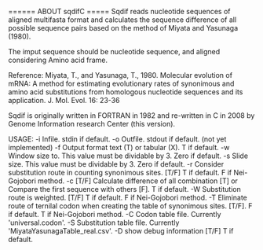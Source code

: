   ======  ABOUT sqdifC =====
 Sqdif reads nucleotide sequences of aligned multifasta format
 and calculates the sequence difference of all possible
 sequence pairs based on the method of Miyata and Yasunaga (1980).

 The imput sequence should be nucleotide sequence, 
 and aligned considering Amino acid frame.

Reference:
 Miyata, T., and Yasunaga, T., 1980. Molecular evolution of mRNA: A method
 for estimating evolutionary rates of synonimous and amino acid substitutions
 from homologous nucleotide sequences and its application. J. Mol. Evol.
16: 23-36

 Sqdif is originally written in FORTRAN in 1982 and re-written
 in C in 2008 by Genome Information research Center (this version).

USAGE:
-i Infile. stdin if default.
-o Outfile. stdout if default. (not yet implemented)
-f Output format text (T) or tabular (X). T if default.
-w Window size to. This value must be dividable by 3. Zero if default.
-s Slide size. This value must be dividable by 3. Zero if default.
-r Consider substitution route in counting synonimous sites.
     [T/F] T if default. F if Nei-Gojobori method.
-c [T/F] Calculate difference of all combination [T] or Compare the first sequence with others [F].  T if default.
-W Substitution route is weighted. [T/F] T if default. F if Nei-Gojobori method.
-T Eliminate route of ternilal codon when creating the table of synonimous sites.
     [T/F]. F if default. T if Nei-Gojobori method.
-C Codon table file. Currently 'universal.codon'.
-S Substitution table file. Currently 'MiyataYasunagaTable_real.csv'.
-D show debug information [T/F] T if default.
